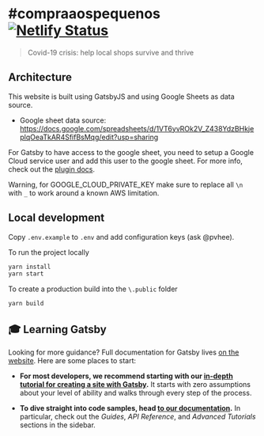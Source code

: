 # #compraaospequenos [![Netlify Status](https://api.netlify.com/api/v1/badges/717cab9f-4cc8-4ba6-9ae4-090cad942aea/deploy-status)](https://app.netlify.com/sites/compraaospequenos/deploys)
> Covid-19 crisis: help local shops survive and thrive

## Architecture

This website is built using GatsbyJS and using Google Sheets as data source.

- Google sheet data source: https://docs.google.com/spreadsheets/d/1VT6yvROk2V_Z438YdzBHkjeplqOeaTkAR4SfifBsMqg/edit?usp=sharing

For Gatsby to have access to the google sheet, you need to setup a Google Cloud service user and add this user to the google sheet. For more info, check out the [plugin docs](https://www.gatsbyjs.org/packages/gatsby-source-google-sheets/).

Warning, for GOOGLE_CLOUD_PRIVATE_KEY make sure to replace all `\n` with `_` to work around a known AWS limitation.

## Local development

Copy `.env.example` to `.env` and add configuration keys (ask @pvhee).

To run the project locally

```bash
yarn install
yarn start
```

To create a production build into the `\.public` folder

```bash
yarn build
```

## 🎓 Learning Gatsby

Looking for more guidance? Full documentation for Gatsby lives [on the website](https://www.gatsbyjs.org/). Here are some places to start:

- **For most developers, we recommend starting with our [in-depth tutorial for creating a site with Gatsby](https://www.gatsbyjs.org/tutorial/).** It starts with zero assumptions about your level of ability and walks through every step of the process.

- **To dive straight into code samples, head [to our documentation](https://www.gatsbyjs.org/docs/).** In particular, check out the _Guides_, _API Reference_, and _Advanced Tutorials_ sections in the sidebar.
